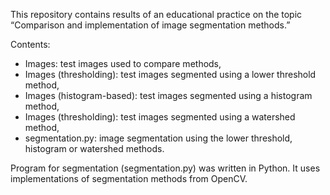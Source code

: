This repository contains results of an educational practice on the topic “Comparison and implementation of image segmentation methods.”

Contents:
* Images: test images used to compare methods,
* Images (thresholding): test images segmented using a lower threshold method,
* Images (histogram-based): test images segmented using a histogram method,
* Images (thresholding): test images segmented using a watershed method,
* segmentation.py: image segmentation using the lower threshold, histogram or watershed methods.

Program for segmentation (segmentation.py) was written in Python. It uses implementations of segmentation methods from OpenCV.
